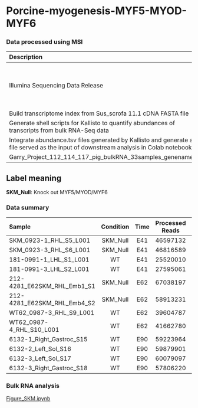 # Porcine-myogenesis-MYF5-MYOD-MYF6
### Data processed using MSI
| Description | Script |
| :---      | 	---: |
|	Illumina Sequencing Data Release	|	/home/garrydj/data_delivery/umgc/2023-q1/230109_VH00601_126_AACGWNWM5/Garry_Project_112; /home/garrydj/data_delivery/umgc/2023-q2/230602_VH00601_167_AAC257MHV/Garry_Project_114; /home/garrydj/data_delivery/umgc/2023-q3/230913_VH00601_191_AAF2HCMM5/Garry_Project_117|
| Build transcriptome index from Sus_scrofa 11.1 cDNA FASTA file| [build_index.sh](https://github.com/djglab/orcine-myogenesis-MYF5-MYOD-MYF6/blob/main/build_index.sh)|
|	Generate shell scripts for Kallisto to quantify abundances of transcripts from bulk RNA-Seq data	|	[Kallisto.R](https://github.com/djglab/orcine-myogenesis-MYF5-MYOD-MYF6/blob/main/Kallisto.R)	|
|	Integrate abundance.tsv files generated by Kallisto and generate a rds file served as the input of downstream analysis in Colab notebook	|	[tximport.R](https://github.com/djglab/orcine-myogenesis-MYF5-MYOD-MYF6/blob/main/tximport_project_112and114.R)	|
| Garry_Project_112_114_117_pig_bulkRNA_33samples_genename.rds|  [data](https://s3.msi.umn.edu/djglab/Garry_Project_112_114_117_pig_bulkRNA_33samples_genename.rds)|

## Label meaning
**SKM_Null**: Knock out MYF5/MYOD/MYF6
###  Data summary
| Sample  	|  Condition | Time	|  Processed Reads| Pseudoaligned Rate(%) |
| :---    	|	:----:   |	:----:   |  :----:   | 	---: |
|SKM_0923-1_RHL_S5_L001|SKM_Null|E41|46597132|90.9|
|SKM_0923-3_RHL_S6_L001|SKM_Null|E41|46816589|91.1|
|181-0991-1_LHL_S1_L001|WT|E41|25520010|91.7|
|181-0991-3_LHL_S2_L001|WT|E41|27595061|91.5|
|212-4281_E62SKM_RHL_Emb1_S1|SKM_Null|E62|67038197|90.3|
|212-4281_E62SKM_RHL_Emb4_S2|SKM_Null|E62|58913231|89.3|
|WT62_0987-3_RHL_S9_L001|WT|E62|39604787|90.6|
|WT62_0987-4_RHL_S10_L001|WT|E62|41662780|90.4|
|6132-1_Right_Gastroc_S15|WT|E90|59223964|80.8|
|6132-2_Left_Sol_S16|WT|E90|59879901|84.3|
|6132-3_Left_Sol_S17|WT|E90|60079097|81.6|
|6132-3_Right_Gastroc_S18|WT|E90|57806220|82.6|

###  Bulk RNA analysis
[Figure_SKM.ipynb](https://github.com/djglab/orcine-myogenesis-MYF5-MYOD-MYF6/blob/main/Figure_SKM.ipynb)

